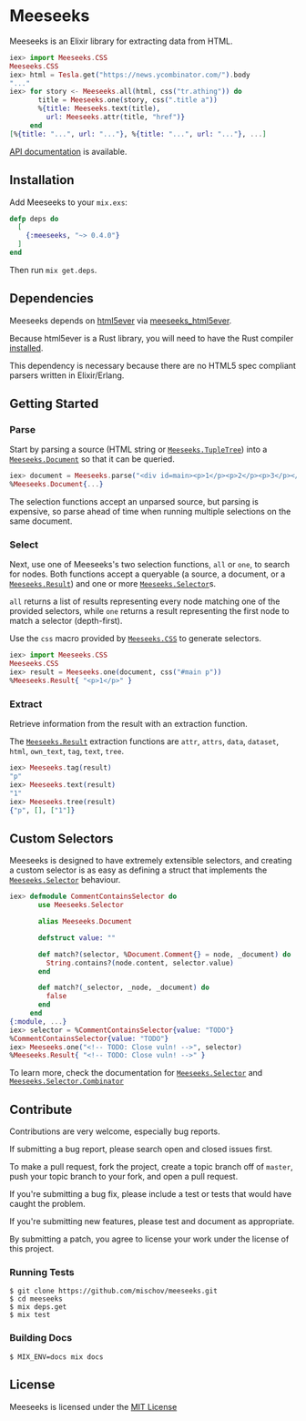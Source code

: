 # Meeseeks

Meeseeks is an Elixir library for extracting data from HTML.

```elixir
iex> import Meeseeks.CSS
Meeseeks.CSS
iex> html = Tesla.get("https://news.ycombinator.com/").body
"..."
iex> for story <- Meeseeks.all(html, css("tr.athing")) do
       title = Meeseeks.one(story, css(".title a"))
       %{title: Meeseeks.text(title),
         url: Meeseeks.attr(title, "href")}
     end
[%{title: "...", url: "..."}, %{title: "...", url: "..."}, ...]
```
[API documentation](https://hexdocs.pm/meeseeks/Meeseeks.html) is available.

## Installation

Add Meeseeks to your `mix.exs`:

```elixir
defp deps do
  [
    {:meeseeks, "~> 0.4.0"}
  ]
end
```

Then run `mix get.deps`.

## Dependencies

Meeseeks depends on [html5ever](https://github.com/servo/html5ever) via [meeseeks_html5ever](https://github.com/mischov/meeseeks_html5ever).

Because html5ever is a Rust library, you will need to have the Rust compiler [installed](https://www.rust-lang.org/en-US/install.html).

This dependency is necessary because there are no HTML5 spec compliant parsers written in Elixir/Erlang.

## Getting Started

### Parse

Start by parsing a source (HTML string or [`Meeseeks.TupleTree`](https://hexdocs.pm/meeseeks/Meeseeks.TupleTree.html)) into a [`Meeseeks.Document`](https://hexdocs.pm/meeseeks/Meeseeks.Document.html) so that it can be queried.

```elixir
iex> document = Meeseeks.parse("<div id=main><p>1</p><p>2</p><p>3</p></div>")
%Meeseeks.Document{...}
```

The selection functions accept an unparsed source, but parsing is expensive, so parse ahead of time when running multiple selections on the same document.

### Select

Next, use one of Meeseeks's two selection functions, `all` or `one`, to search for nodes. Both functions accept a queryable (a source, a document, or a [`Meeseeks.Result`](https://hexdocs.pm/meeseeks/Meeseeks.Result.html)) and one or more [`Meeseeks.Selector`](https://hexdocs.pm/meeseeks/Meeseeks.Selector.html)s.

`all` returns a list of results representing every node matching one of the provided selectors, while `one` returns a result representing the first node to match a selector (depth-first).

Use the `css` macro provided by [`Meeseeks.CSS`](https://hexdocs.pm/meeseeks/Meeseeks.CSS.html) to generate selectors.

```elixir
iex> import Meeseeks.CSS
Meeseeks.CSS
iex> result = Meeseeks.one(document, css("#main p"))
%Meeseeks.Result{ "<p>1</p>" }
```

### Extract

Retrieve information from the result with an extraction function.

The [`Meeseeks.Result`](https://hexdocs.pm/meeseeks/Meeseeks.Result.html) extraction functions are `attr`, `attrs`, `data`, `dataset`, `html`, `own_text`, `tag`, `text`, `tree`.

```elixir
iex> Meeseeks.tag(result)
"p"
iex> Meeseeks.text(result)
"1"
iex> Meeseeks.tree(result)
{"p", [], ["1"]}
```

## Custom Selectors

Meeseeks is designed to have extremely extensible selectors, and creating a custom selector is as easy as defining a struct that implements the [`Meeseeks.Selector`](https://hexdocs.pm/meeseeks/Meeseeks.Selector.html) behaviour.

```elixir
iex> defmodule CommentContainsSelector do
       use Meeseeks.Selector

       alias Meeseeks.Document

       defstruct value: ""

       def match?(selector, %Document.Comment{} = node, _document) do
         String.contains?(node.content, selector.value)
       end

       def match?(_selector, _node, _document) do
         false
       end
     end
{:module, ...}
iex> selector = %CommentContainsSelector{value: "TODO"}
%CommentContainsSelector{value: "TODO"}
iex> Meeseeks.one("<!-- TODO: Close vuln! -->", selector)
%Meeseeks.Result{ "<!-- TODO: Close vuln! -->" }
```

To learn more, check the documentation for [`Meeseeks.Selector`](https://hexdocs.pm/meeseeks/Meeseeks.Selector.html) and [`Meeseeks.Selector.Combinator`](https://hexdocs.pm/meeseeks/Meeseeks.Selector.Combinator.html)

## Contribute

Contributions are very welcome, especially bug reports.

If submitting a bug report, please search open and closed issues first.

To make a pull request, fork the project, create a topic branch off of `master`, push your topic branch to your fork, and open a pull request.

If you're submitting a bug fix, please include a test or tests that would have caught the problem.

If you're submitting new features, please test and document as appropriate.

By submitting a patch, you agree to license your work under the license of this project.

### Running Tests

```
$ git clone https://github.com/mischov/meeseeks.git
$ cd meeseeks
$ mix deps.get
$ mix test
```

### Building Docs

```
$ MIX_ENV=docs mix docs
```

## License

Meeseeks is licensed under the [MIT License](LICENSE)
